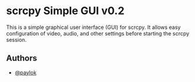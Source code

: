 # scrcpy Simple GUI v0.2

This is a simple graphical user interface (GUI) for scrcpy. It allows easy configuration of video, audio, and other settings before starting the scrcpy session.


## Authors

- [@paylok ](https://github.com/ThePajlok)

